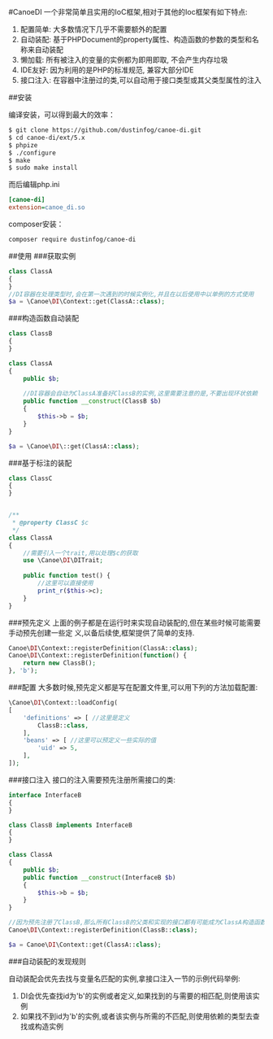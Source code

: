 #CanoeDI
一个非常简单且实用的IoC框架,相对于其他的Ioc框架有如下特点:

1. 配置简单: 大多数情况下几乎不需要额外的配置
2. 自动装配: 基于PHPDocument的property属性、构造函数的参数的类型和名称来自动装配
3. 懒加载: 所有被注入的变量的实例都为即用即取, 不会产生内存垃圾
4. IDE友好: 因为利用的是PHP的标准规范, 兼容大部分IDE
5. 接口注入: 在容器中注册过的类,可以自动用于接口类型或其父类型属性的注入

##安装

编译安装，可以得到最大的效率：

```bash
$ git clone https://github.com/dustinfog/canoe-di.git
$ cd canoe-di/ext/5.x
$ phpize
$ ./configure
$ make
$ sudo make install
```
而后编辑php.ini

```ini
[canoe-di]
extension=canoe_di.so

```

composer安装：

```bash
composer require dustinfog/canoe-di
```

##使用
###获取实例
```php
class ClassA
{
}
//DI容器在处理类型时,会在第一次遇到的时候实例化,并且在以后使用中以单例的方式使用
$a = \Canoe\DI\Context::get(ClassA::class);
```
###构造函数自动装配
```php
class ClassB 
{
}

class ClassA
{
    public $b;
    
    //DI容器会自动为ClassA准备好ClassB的实例,这里需要注意的是,不要出现环状依赖
    public function __construct(ClassB $b)
    {
        $this->b = $b;
    }
}

$a = \Canoe\DI\::get(ClassA::class);
```
###基于标注的装配

```php
class ClassC
{
}


/**
 * @property ClassC $c
 */
class ClassA
{
    //需要引入一个trait,用以处理$c的获取
    use \Canoe\DI\DITrait;
    
    public function test() {
        //这里可以直接使用
        print_r($this->c);
    }
}
```
###预先定义
上面的例子都是在运行时来实现自动装配的,但在某些时候可能需要手动预先创建一些定
义,以备后续使,框架提供了简单的支持.

```php
Canoe\DI\Context::registerDefinition(ClassA::class);
Canoe\DI\Context::registerDefinition(function() {
    return new ClassB();
}, 'b');
```
###配置
大多数时候,预先定义都是写在配置文件里,可以用下列的方法加载配置:

```php
\Canoe\DI\Context::loadConfig(
[
    'definitions' => [ //这里是定义
        ClassB::class,
    ],
    'beans' => [ //这里可以预定义一些实际的值
        'uid' => 5,
    ],
]);
```
###接口注入
接口的注入需要预先注册所需接口的类:

```php
interface InterfaceB
{
}

class ClassB implements InterfaceB
{ 
}

class ClassA
{
    public $b;
    public function __construct(InterfaceB $b)
    {
        $this->b = $b;
    }
}

//因为预先注册了ClassB,那么所有ClassB的父类和实现的接口都有可能成为ClassA构造函数的候选
Canoe\DI\Context::registerDefinition(ClassB::class);

$a = Canoe\DI\Context::get(ClassA::class);
```
###自动装配的发现规则

自动装配会优先去找与变量名匹配的实例,拿接口注入一节的示例代码举例:
1. DI会优先查找id为'b'的实例或者定义,如果找到的与需要的相匹配,则使用该实例
2. 如果找不到id为'b'的实例,或者该实例与所需的不匹配,则使用依赖的类型去查找或构造实例

